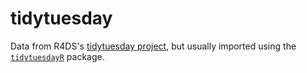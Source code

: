 # tidytuesday

Data from R4DS's [tidytuesday project](https://github.com/rfordatascience/tidytuesday), but usually imported using the [`tidytuesdayR`](https://github.com/thebioengineer/tidytuesdayR) package.
